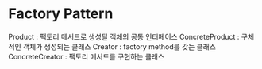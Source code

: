 

# Factory Pattern
Product : 팩토리 메서드로 생성될 객체의 공통 인터페이스
ConcreteProduct : 구체적인 객체가 생성되는 클래스
Creator : factory method를 갖는 클래스
ConcreteCreator : 팩토리 메서드를 구현하는 클래스



